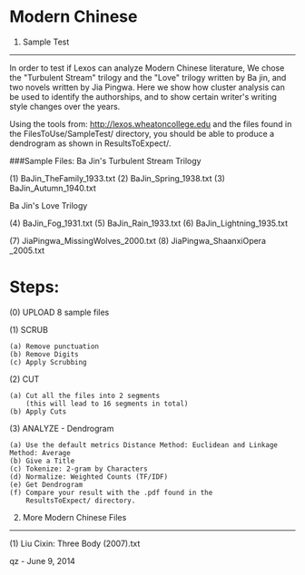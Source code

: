 # Modern Chinese

1. Sample Test
---------------------------------------------------------------------
In order to test if Lexos can analyze Modern Chinese literature, We 
chose the "Turbulent Stream" trilogy and the "Love" trilogy written 
by Ba jin, and two novels written by Jia Pingwa. Here we show how 
cluster analysis can be used to identify the authorships, and to 
show certain writer's writing style changes over the years.

Using the tools from:   http://lexos.wheatoncollege.edu
and the files found in the FilesToUse/SampleTest/ directory, you 
should be able to produce a dendrogram as shown in ResultsToExpect/.

###Sample Files:
Ba Jin's Turbulent Stream Trilogy

(1) BaJin_TheFamily_1933.txt
(2) BaJin_Spring_1938.txt
(3) BaJin_Autumn_1940.txt

Ba Jin's Love Trilogy

(4) BaJin_Fog_1931.txt
(5) BaJin_Rain_1933.txt
(6) BaJin_Lightning_1935.txt

(7) JiaPingwa_MissingWolves_2000.txt
(8) JiaPingwa_ShaanxiOpera _2005.txt


Steps:
=====================================================================
(0) UPLOAD 8 sample files

(1) SCRUB 

    (a) Remove punctuation
    (b) Remove Digits
    (c) Apply Scrubbing
(2) CUT 

    (a) Cut all the files into 2 segments
        (this will lead to 16 segments in total)
    (b) Apply Cuts
(3) ANALYZE - Dendrogram

    (a) Use the default metrics Distance Method: Euclidean and Linkage Method: Average
    (b) Give a Title
    (c) Tokenize: 2-gram by Characters
    (d) Normalize: Weighted Counts (TF/IDF) 
    (e) Get Dendrogram
    (f) Compare your result with the .pdf found in the 
        ResultsToExpect/ directory.

2. More Modern Chinese Files
---------------------------------------------------------------------
(1) Liu Cixin: Three Body (2007).txt



qz - June 9, 2014
